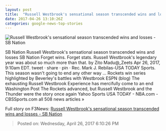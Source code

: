 ```yaml
---
layout: post
title:  "Russell Westbrook's sensational season transcended wins and losses - SB Nation"
date: 2017-04-26 13:10:26Z
categories: google-news-top-stories
---
```


![Russell Westbrook's sensational season transcended wins and losses - SB Nation](https://cdn0.vox-cdn.com/thumbor/T4oef86Mb_eI2hKgbCvoBjSK68E=/363x328:3412x2043/1600x900/cdn0.vox-cdn.com/uploads/chorus_image/image/54456111/usa_today_10015562.0.jpg)

SB Nation Russell Westbrook's sensational season transcended wins and losses SB Nation Forget wins. Forget stats. Russell Westbrook's legendary year was about so much more than that. by Zito Madu@_Zeets Apr 26, 2017, 9:10am EDT. tweet · share · pin · Rec. Mark J. Rebilas-USA TODAY Sports. This season wasn't going to end any other way ... Rockets win series highlighted by Beverley's battles with Westbrook ESPN (blog) The exhausting Russell Westbrook Experience has mercifully come to an end Washington Post The Rockets advanced, but Russell Westbrook and the Thunder were the story once again Yahoo Sports USA TODAY - NBA.com - CBSSports.com all 508 news articles »


Full story on F3News: [Russell Westbrook's sensational season transcended wins and losses - SB Nation](http://www.f3nws.com/n/YTFCHD)

> Posted on: Wednesday, April 26, 2017 6:10:26 PM
